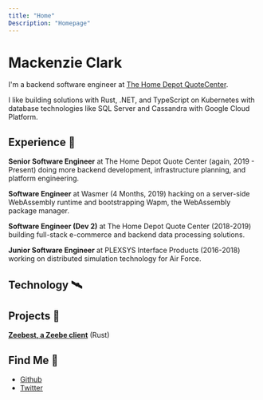 ```yaml
---
title: "Home"
Description: "Homepage"
---
```


# Mackenzie Clark

I'm a backend software engineer at [The Home Depot QuoteCenter][HDQC]. 

I like building solutions with Rust, .NET, and TypeScript on Kubernetes with database technologies like SQL Server and Cassandra with Google Cloud Platform.


## Experience 🔨

**Senior Software Engineer** at The Home Depot Quote Center (again, 2019 - Present) doing more backend development, infrastructure planning, and platform engineering.

**Software Engineer** at Wasmer (4 Months, 2019) hacking on a server-side WebAssembly runtime and bootstrapping Wapm, the WebAssembly package manager.

**Software Engineer (Dev 2)** at The Home Depot Quote Center (2018-2019) building full-stack e-commerce and backend data processing solutions.

**Junior Software Engineer** at PLEXSYS Interface Products (2016-2018) working on distributed simulation technology for Air Force.

## Technology 🛰️


## Projects 🚧

[**Zeebest, a Zeebe client**][zeebest] (Rust)

## Find Me 📧
 
- [Github][github]
- [Twitter][twitter]

[HDQC]: https://www.quotecenter.com/
[zeebest]: https://github.com/xmclark/zeebest
[github]: https://github.com/xmclark
[twitter]: https://twitter.com/macclark